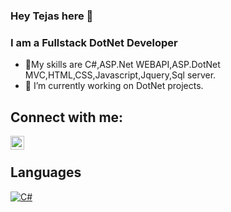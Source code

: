 ### Hey Tejas here 👋


### I am a Fullstack DotNet Developer

- 🔭My skills are C#,ASP.Net WEBAPI,ASP.DotNet MVC,HTML,CSS,Javascript,Jquery,Sql server.
- 🌱 I’m currently working on DotNet projects.


## Connect with me:
[<img align="left" alt="codeSTACKr | LinkedIn" width="22px" src="https://cdn.jsdelivr.net/npm/simple-icons@v3/icons/linkedin.svg" />](https://www.linkedin.com/in/tejas-pawar-25401b179)
<!-- [<img align="left" alt="codeSTACKr | Instagram" width="22px" src="https://cdn.jsdelivr.net/npm/simple-icons@v3/icons/instagram.svg" />](https://www.instagram.com/techtrend13/) -->
<!-- [<img align="left" alt="codeSTACKr | Youtube" width="22px" src="https://cdn.jsdelivr.net/npm/simple-icons@v3/icons/youtube.svg" />] (https://www.youtube.com/channel/UCqT1MwZv72uhPM07FibhMlQ) -->

<br />

## Languages
[![C#](https://upload.wikimedia.org/wikipedia/commons/7/7a/C_Sharp_logo.svg)](https://en.wikipedia.org/wiki/C_Sharp_(programming_language))


<br />
